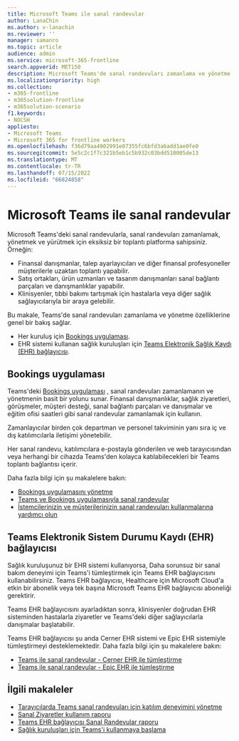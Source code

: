 ```yaml
---
title: Microsoft Teams ile sanal randevular
author: LanaChin
ms.author: v-lanachin
ms.reviewer: ''
manager: samanro
ms.topic: article
audience: admin
ms.service: microsoft-365-frontline
search.appverid: MET150
description: Microsoft Teams'de sanal randevuları zamanlama ve yönetme özellikleri hakkında bilgi edinin.
ms.localizationpriority: high
ms.collection:
- m365-frontline
- m365solution-frontline
- m365solution-scenario
f1.keywords:
- NOCSH
appliesto:
- Microsoft Teams
- Microsoft 365 for frontline workers
ms.openlocfilehash: f36d79aa4902991e07355fc6bfd3a6add1ae0fe0
ms.sourcegitcommit: 5e5c2c1f7c321b5eb1c5b932c03bdd510005de13
ms.translationtype: MT
ms.contentlocale: tr-TR
ms.lasthandoff: 07/15/2022
ms.locfileid: "66824858"
---
```

# <a name="virtual-appointments-with-microsoft-teams"></a>Microsoft Teams ile sanal randevular

Microsoft Teams'deki sanal randevularla, sanal randevuları zamanlamak, yönetmek ve yürütmek için eksiksiz bir toplantı platforma sahipsiniz. Örneğin:

- Finansal danışmanlar, talep ayarlayıcıları ve diğer finansal profesyoneller müşterilerle uzaktan toplantı yapabilir.
- Satış ortakları, ürün uzmanları ve tasarım danışmanları sanal bağlantı parçaları ve danışmanlıklar yapabilir.
- Klinisyenler, tıbbi bakımı tartışmak için hastalarla veya diğer sağlık sağlayıcılarıyla bir araya gelebilir.

Bu makale, Teams'de sanal randevuları zamanlama ve yönetme özelliklerine genel bir bakış sağlar.

- Her kuruluş için [Bookings uygulaması](#the-bookings-app).
- EHR sistemi kullanan sağlık kuruluşları için [Teams Elektronik Sağlık Kaydı (EHR) bağlayıcısı](#teams-electronic-health-record-ehr-connector).

## <a name="the-bookings-app"></a>Bookings uygulaması

Teams'deki [Bookings uygulaması](https://support.microsoft.com/office/what-is-bookings-42d4e852-8e99-4d8f-9b70-d7fc93973cb5) , sanal randevuları zamanlamanın ve yönetmenin basit bir yolunu sunar. Finansal danışmanlıklar, sağlık ziyaretleri, görüşmeler, müşteri desteği, sanal bağlantı parçaları ve danışmalar ve eğitim ofisi saatleri gibi sanal randevular zamanlamak için kullanın.

Zamanlayıcılar birden çok departman ve personel takviminin yanı sıra iç ve dış katılımcılarla iletişimi yönetebilir.

Her sanal randevu, katılımcılara e-postayla gönderilen ve web tarayıcısından veya herhangi bir cihazda Teams'den kolayca katılabilecekleri bir Teams toplantı bağlantısı içerir.

Daha fazla bilgi için şu makalelere bakın:

- [Bookings uygulamasını yönetme](/microsoftteams/bookings-app-admin?bc=/microsoft-365/frontline/breadcrumb/toc.json&toc=/microsoft-365/frontline/toc.json)
- [Teams ve Bookings uygulamasıyla sanal randevular](bookings-virtual-visits.md)
- [İstemcilerinizin ve müşterilerinizin sanal randevuları kullanmalarına yardımcı olun](virtual-appointments-toolkit.md)

## <a name="teams-electronic-health-record-ehr-connector"></a>Teams Elektronik Sistem Durumu Kaydı (EHR) bağlayıcısı

Sağlık kuruluşunuz bir EHR sistemi kullanıyorsa, Daha sorunsuz bir sanal bakım deneyimi için Teams'i tümleştirmek için Teams EHR bağlayıcısını kullanabilirsiniz. Teams EHR bağlayıcısı, Healthcare için Microsoft Cloud'a etkin bir abonelik veya tek başına Microsoft Teams EHR bağlayıcısı aboneliği gerektirir.

Teams EHR bağlayıcısını ayarladıktan sonra, klinisyenler doğrudan EHR sisteminden hastalarla ziyaretler ve Teams'deki diğer sağlayıcılarla danışmalar başlatabilir.

Teams EHR bağlayıcısı şu anda Cerner EHR sistemi ve Epic EHR sistemiyle tümleştirmeyi desteklemektedir. Daha fazla bilgi için şu makalelere bakın:

- [Teams ile sanal randevular - Cerner EHR ile tümleştirme](ehr-admin-cerner.md)
- [Teams ile sanal randevular - Epic EHR ile tümleştirme](ehr-admin-epic.md)

## <a name="related-articles"></a>İlgili makaleler

- [Tarayıcılarda Teams sanal randevuları için katılım deneyimini yönetme](browser-join.md)
- [Sanal Ziyaretler kullanım raporu](virtual-visits-usage-report.md)
- [Teams EHR bağlayıcısı Sanal Randevular raporu](ehr-connector-report.md)
- [Sağlık kuruluşları için Teams'i kullanmaya başlama](teams-in-hc.md)